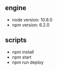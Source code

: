 ## engine

- node version: 10.8.0
- npm version: 6.2.0

## scripts

- npm install
- npm start
- npm run deploy